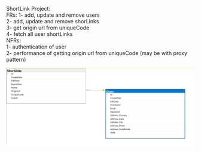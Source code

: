 ShortLink Project:  
FRs: 
1- add, update and remove users  
2- add, update and remove shorLinks  
3- get origin url from uniqueCode  
4- fetch all user shortLinks  
NFRs:  
1- authentication of user  
2- performance of getting origin url from uniqueCode (may be with proxy pattern)  


![Description of Image](https://github.com/sziarati/ShortLink/blob/main/shortLink.png?raw=true)  
